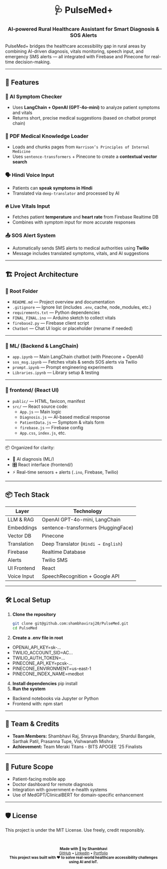 <h1 align="center">🩺 PulseMed+</h1>
  
<h3 align="center">AI-powered Rural Healthcare Assistant for Smart Diagnosis & SOS Alerts</h3>

PulseMed+ bridges the healthcare accessibility gap in rural areas by combining AI-driven diagnosis, vitals monitoring, speech input, and emergency SMS alerts — all integrated with Firebase and Pinecone for real-time decision-making.

---

## 🚀 Features

### 🧠 AI Symptom Checker
- Uses **LangChain + OpenAI (GPT-4o-mini)** to analyze patient symptoms and vitals
- Returns short, precise medical suggestions (based on chatbot prompt chain)

### 🧾 PDF Medical Knowledge Loader
- Loads and chunks pages from `Harrison’s Principles of Internal Medicine`
- Uses `sentence-transformers` + Pinecone to create a **contextual vector search**

### 🗣 Hindi Voice Input
- Patients can **speak symptoms in Hindi**
- Translated via `deep-translator` and processed by AI

### 🔥 Live Vitals Input
- Fetches patient **temperature** and **heart rate** from Firebase Realtime DB
- Combines with symptom input for more accurate responses

### 📤 SOS Alert System
- Automatically sends SMS alerts to medical authorities using **Twilio**
- Message includes translated symptoms, vitals, and AI suggestions

---

## 🏗️ Project Architecture

### 🔹 Root Folder
- `README.md` — Project overview and documentation  
- `.gitignore` — Ignore list (includes `.env`, cache, node_modules, etc.)  
- `requirements.txt` — Python dependencies  
- `FINAL_FINAL.ino` — Arduino sketch to collect vitals  
- `firebase2.py` — Firebase client script  
- `Chatbot` — Chat UI logic or placeholder (rename if needed)

---

### 🔹 ML/ (Backend & LangChain)
- `app.ipynb` — Main LangChain chatbot (with Pinecone + OpenAI)  
- `sos_msg.ipynb` — Fetches vitals & sends SOS alerts via Twilio  
- `prompt.ipynb` — Prompt engineering experiments  
- `Libraries.ipynb` — Library setup & testing

---

### 🔹 frontend/ (React UI)
- `public/` — HTML, favicon, manifest  
- `src/` — React source code:
  - `App.js` — Main logic  
  - `Diagnosis.js` — AI-based medical response  
  - `PatientData.js` — Symptom & vitals form  
  - `firebase.js` — Firebase config  
  - `App.css`, `index.js`, etc.

---

📦 Organized for clarity:  
- 🧠 AI diagnosis (ML/)  
- 🎛️ React interface (frontend/)  
- ⚡ Real-time sensors + alerts (`.ino`, Firebase, Twilio)

---

## 📦 Tech Stack

| Layer        | Technology                          |
|--------------|--------------------------------------|
| LLM & RAG     | OpenAI GPT-4o-mini, LangChain        |
| Embeddings   | sentence-transformers (HuggingFace) |
| Vector DB    | Pinecone                             |
| Translation  | Deep Translator (`Hindi → English`)  |
| Firebase     | Realtime Database                    |
| Alerts       | Twilio SMS                           |
| UI Frontend  | React                 |
| Voice Input  | SpeechRecognition + Google API       |

---

## 🛠️ Local Setup

1. **Clone the repository**
   ```bash
   git clone git@github.com:shambhaviraj20/PulseMed.git
   cd PulseMed
2. **Create a .env file in root**
  - OPENAI_API_KEY=sk-...
  - TWILIO_ACCOUNT_SID=AC...
  - TWILIO_AUTH_TOKEN=...
  - PINECONE_API_KEY=pcsk-...
  - PINECONE_ENVIRONMENT=us-east-1
  - PINECONE_INDEX_NAME=medbot
4. **Install dependencies**
   pip install
5. **Run the system**
- Backend notebooks via Jupyter or Python
- Frontend with: npm start

---
## 📣 Team & Credits
- **Team Members:** Shambhavi Raj, Shravya Bhandary, Shardul Bangale, Sarthak Patil, Prasanna Tupe, Vishwanath Mishra
- **Achievement:** Team Meraki Titans - BITS APOGEE '25 Finalists

---

## 📌 Future Scope
- Patient-facing mobile app
- Doctor dashboard for remote diagnosis
- Integration with government e-health systems
- Use of MedGPT/ClinicalBERT for domain-specific enhancement

---

## 🛡️ License

This project is under the MIT License. Use freely, credit responsibly.

<br>
<p align="center">
  <sub><strong>Made with 💫 by Shambhavi</strong></sub><br>
  <sub><a href="https://github.com/shambhaviraj20">GitHub</a> • <a href="https://linkedin.com/in/shambhaviraj">LinkedIn</a> • <a href="https://shambhavirajportfolio.framer.website">Portfolio</a></sub><br>
  <sub><strong>This project was built with ❤️ to solve real-world healthcare accessibility challenges using AI and IoT.</strong></sub>
</p>

